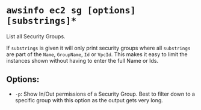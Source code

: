 # `awsinfo ec2 sg [options] [substrings]*`

List all Security Groups. 

If `substrings` is given it will only print security groups where all `substrings` are part of the `Name`,
 `GroupName`, `Id` or `VpcId`. This makes it easy to limit the instances shown without having to enter the 
 full Name or Ids.
 
## Options:
* `-p`: Show In/Out permissions of a Security Group. Best to filter down to a specific group with this option
as the output gets very long.